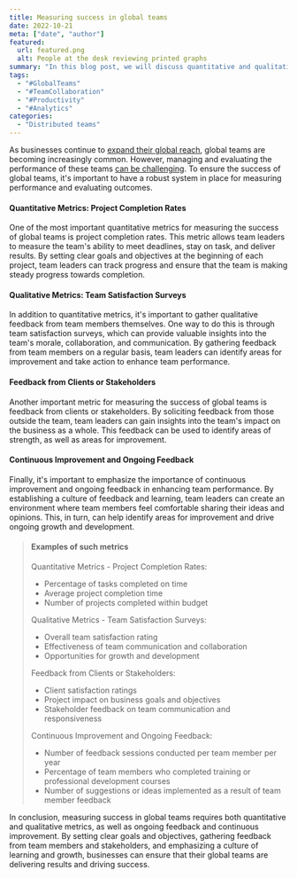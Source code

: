 ```yaml
---
title: Measuring success in global teams
date: 2022-10-21
meta: ["date", "author"]
featured:
  url: featured.png
  alt: People at the desk reviewing printed graphs
summary: "In this blog post, we will discuss quantitative and qualitative metrics for evaluating team performance, such as project completion rates, team satisfaction surveys, and feedback from clients or stakeholders."
tags:
  - "#GlobalTeams"
  - "#TeamCollaboration"
  - "#Productivity"
  - "#Analytics" 
categories:
  - "Distributed teams"
---
```


As businesses continue to [expand their global reach](https://gracefulhr.com/post/global-teams/), global teams are becoming increasingly common. However, managing and evaluating the performance of these teams [can be challenging](https://gracefulhr.com/post/global-teams-challanges/). To ensure the success of global teams, it's important to have a robust system in place for measuring performance and evaluating outcomes.

#### Quantitative Metrics: Project Completion Rates
One of the most important quantitative metrics for measuring the success of global teams is project completion rates. This metric allows team leaders to measure the team's ability to meet deadlines, stay on task, and deliver results. By setting clear goals and objectives at the beginning of each project, team leaders can track progress and ensure that the team is making steady progress towards completion. 

#### Qualitative Metrics: Team Satisfaction Surveys
In addition to quantitative metrics, it's important to gather qualitative feedback from team members themselves. One way to do this is through team satisfaction surveys, which can provide valuable insights into the team's morale, collaboration, and communication. By gathering feedback from team members on a regular basis, team leaders can identify areas for improvement and take action to enhance team performance.

#### Feedback from Clients or Stakeholders
Another important metric for measuring the success of global teams is feedback from clients or stakeholders. By soliciting feedback from those outside the team, team leaders can gain insights into the team's impact on the business as a whole. This feedback can be used to identify areas of strength, as well as areas for improvement.

#### Continuous Improvement and Ongoing Feedback
Finally, it's important to emphasize the importance of continuous improvement and ongoing feedback in enhancing team performance. By establishing a culture of feedback and learning, team leaders can create an environment where team members feel comfortable sharing their ideas and opinions. This, in turn, can help identify areas for improvement and drive ongoing growth and development.

> #### Examples of such metrics
> 
> Quantitative Metrics - Project Completion Rates:
> * Percentage of tasks completed on time
> * Average project completion time
> * Number of projects completed within budget
> 
> Qualitative Metrics - Team Satisfaction Surveys:
> * Overall team satisfaction rating
> * Effectiveness of team communication and collaboration
> * Opportunities for growth and development
>
> Feedback from Clients or Stakeholders:
> * Client satisfaction ratings
> * Project impact on business goals and objectives
> * Stakeholder feedback on team communication and responsiveness
> 
> Continuous Improvement and Ongoing Feedback:
> * Number of feedback sessions conducted per team member per year
> * Percentage of team members who completed training or professional development courses
> * Number of suggestions or ideas implemented as a result of team member feedback

In conclusion, measuring success in global teams requires both quantitative and qualitative metrics, as well as ongoing feedback and continuous improvement. By setting clear goals and objectives, gathering feedback from team members and stakeholders, and emphasizing a culture of learning and growth, businesses can ensure that their global teams are delivering results and driving success.

